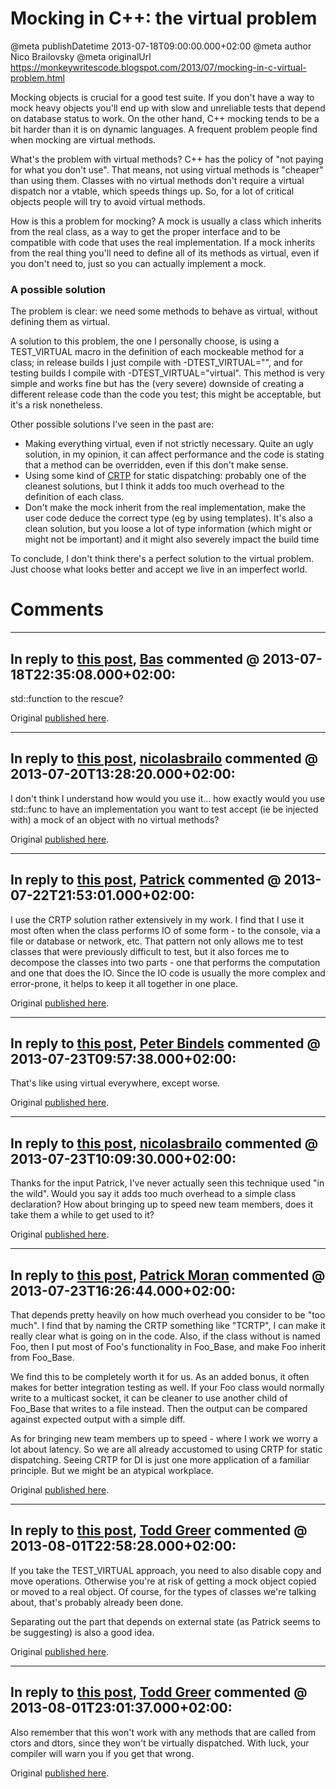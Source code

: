 # Mocking in C++: the virtual problem

@meta publishDatetime 2013-07-18T09:00:00.000+02:00
@meta author Nico Brailovsky
@meta originalUrl https://monkeywritescode.blogspot.com/2013/07/mocking-in-c-virtual-problem.html

Mocking objects is crucial for a good test suite. If you don't have a way to mock heavy objects you'll end up with slow and unreliable tests that depend on database status to work. On the other hand, C++ mocking tends to be a bit harder than it is on dynamic languages. A frequent problem people find when mocking are virtual methods.

What's the problem with virtual methods? C++ has the policy of "not paying for what you don't use". That means, not using virtual methods is "cheaper" than using them. Classes with no virtual methods don't require a virtual dispatch nor a vtable, which speeds things up. So, for a lot of critical objects people will try to avoid virtual methods.

How is this a problem for mocking? A mock is usually a class which inherits from the real class, as a way to get the proper interface and to be compatible with code that uses the real implementation. If a mock inherits from the real thing you'll need to define all of its methods as virtual, even if you don't need to, just so you can actually implement a mock.

### A possible solution

The problem is clear: we need some methods to behave as virtual, without defining them as virtual.

A solution to this problem, the one I personally choose, is using a TEST\_VIRTUAL macro in the definition of each mockeable method for a class; in release builds I just compile with -DTEST\_VIRTUAL="", and for testing builds I compile with -DTEST\_VIRTUAL="virtual". This method is very simple and works fine but has the (very severe) downside of creating a different release code than the code you test; this might be acceptable, but it's a risk nonetheless.

Other possible solutions I've seen in the past are:

* Making everything virtual, even if not strictly necessary. Quite an ugly solution, in my opinion, it can affect performance and the code is stating that a method can be overridden, even if this don't make sense.
* Using some kind of [CRTP](http://en.wikipedia.org/wiki/Curiously_recurring_template_pattern) for static dispatching: probably one of the cleanest solutions, but I think it adds too much overhead to the definition of each class.
* Don't make the mock inherit from the real implementation, make the user code deduce the correct type (eg by using templates). It's also a clean solution, but you loose a lot of type information (which might or might not be important) and it might also severely impact the build time

To conclude, I don't think there's a perfect solution to the virtual problem. Just choose what looks better and accept we live in an imperfect world.


# Comments

---
## In reply to [this post](), [Bas]() commented @ 2013-07-18T22:35:08.000+02:00:

std::function to the rescue?

Original [published here](md_blog/2013/0718_MockinginCthevirtualproblem.md).

---
## In reply to [this post](), [nicolasbrailo](/md_blog) commented @ 2013-07-20T13:28:20.000+02:00:

I don't think I understand how would you use it... how exactly would you use std::func to have an implementation you want to test accept (ie be injected with) a mock of an object with no virtual methods?

Original [published here](md_blog/2013/0718_MockinginCthevirtualproblem.md).

---
## In reply to [this post](), [Patrick]() commented @ 2013-07-22T21:53:01.000+02:00:

I use the CRTP solution rather extensively in my work. I find that I use it most often when the class performs IO of some form - to the console, via a file or database or network, etc. That pattern not only allows me to test classes that were previously difficult to test, but it also forces me to decompose the classes into two parts - one that performs the computation and one that does the IO. Since the IO code is usually the more complex and error-prone, it helps to keep it all together in one place.

Original [published here](md_blog/2013/0718_MockinginCthevirtualproblem.md).

---
## In reply to [this post](), [Peter Bindels]() commented @ 2013-07-23T09:57:38.000+02:00:

That's like using virtual everywhere, except worse.

Original [published here](md_blog/2013/0718_MockinginCthevirtualproblem.md).

---
## In reply to [this post](), [nicolasbrailo](/md_blog) commented @ 2013-07-23T10:09:30.000+02:00:

Thanks for the input Patrick, I've never actually seen this technique used "in the wild". Would you say it adds too much overhead to a simple class declaration? How about bringing up to speed new team members, does it take them a while to get used to it?

Original [published here](md_blog/2013/0718_MockinginCthevirtualproblem.md).

---
## In reply to [this post](), [Patrick Moran]() commented @ 2013-07-23T16:26:44.000+02:00:

That depends pretty heavily on how much overhead you consider to be "too much". I find that by naming the CRTP something like "TCRTP", I can make it really clear what is going on in the code. Also, if the class without is named Foo, then I put most of Foo's functionality in Foo\_Base, and make Foo inherit from Foo\_Base.

We find this to be completely worth it for us. As an added bonus, it often makes for better integration testing as well. If your Foo class would normally write to a multicast socket, it can be cleaner to use another child of Foo\_Base that writes to a file instead. Then the output can be compared against expected output with a simple diff.

As for bringing new team members up to speed - where I work we worry a lot about latency. So we are all already accustomed to using CRTP for static dispatching. Seeing CRTP for DI is just one more application of a familiar principle. But we might be an atypical workplace.

Original [published here](md_blog/2013/0718_MockinginCthevirtualproblem.md).

---
## In reply to [this post](), [Todd Greer]() commented @ 2013-08-01T22:58:28.000+02:00:

If you take the TEST\_VIRTUAL approach, you need to also disable copy and move operations. Otherwise you're at risk of getting a mock object copied or moved to a real object. Of course, for the types of classes we're talking about, that's probably already been done.

Separating out the part that depends on external state (as Patrick seems to be suggesting) is also a good idea.

Original [published here](md_blog/2013/0718_MockinginCthevirtualproblem.md).

---
## In reply to [this post](), [Todd Greer]() commented @ 2013-08-01T23:01:37.000+02:00:

Also remember that this won't work with any methods that are called from ctors and dtors, since they won't be virtually dispatched. With luck, your compiler will warn you if you get that wrong.

Original [published here](md_blog/2013/0718_MockinginCthevirtualproblem.md).
